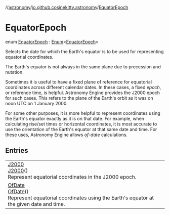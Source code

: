 //[astronomy](../../../index.md)/[io.github.cosinekitty.astronomy](../index.md)/[EquatorEpoch](index.md)

# EquatorEpoch

enum [EquatorEpoch](index.md) : [Enum](https://kotlinlang.org/api/latest/jvm/stdlib/kotlin/-enum/index.html)&lt;[EquatorEpoch](index.md)&gt; 

Selects the date for which the Earth's equator is to be used for representing equatorial coordinates.

The Earth's equator is not always in the same plane due to precession and nutation.

Sometimes it is useful to have a fixed plane of reference for equatorial coordinates across different calendar dates.  In these cases, a fixed *epoch*, or reference time, is helpful. Astronomy Engine provides the J2000 epoch for such cases.  This refers to the plane of the Earth's orbit as it was on noon UTC on 1 January 2000.

For some other purposes, it is more helpful to represent coordinates using the Earth's equator exactly as it is on that date. For example, when calculating rise/set times or horizontal coordinates, it is most accurate to use the orientation of the Earth's equator at that same date and time. For these uses, Astronomy Engine allows *of-date* calculations.

## Entries

| | |
|---|---|
| [J2000](-j2000/index.md)<br>[J2000](-j2000/index.md)()<br>Represent equatorial coordinates in the J2000 epoch. |
| [OfDate](-of-date/index.md)<br>[OfDate](-of-date/index.md)()<br>Represent equatorial coordinates using the Earth's equator at the given date and time. |

